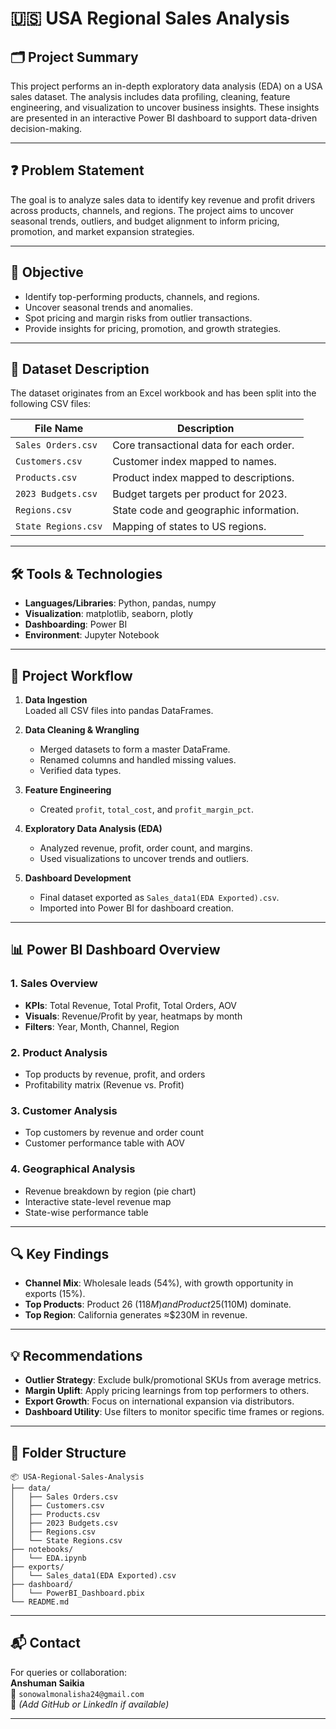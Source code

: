 # 🇺🇸 USA Regional Sales Analysis

## 🗂️ Project Summary
This project performs an in-depth exploratory data analysis (EDA) on a USA sales dataset. The analysis includes data profiling, cleaning, feature engineering, and visualization to uncover business insights. These insights are presented in an interactive Power BI dashboard to support data-driven decision-making.

---

## ❓ Problem Statement
The goal is to analyze sales data to identify key revenue and profit drivers across products, channels, and regions. The project aims to uncover seasonal trends, outliers, and budget alignment to inform pricing, promotion, and market expansion strategies.

---

## 🎯 Objective

- Identify top-performing products, channels, and regions.
- Uncover seasonal trends and anomalies.
- Spot pricing and margin risks from outlier transactions.
- Provide insights for pricing, promotion, and growth strategies.

---

## 💾 Dataset Description

The dataset originates from an Excel workbook and has been split into the following CSV files:

| File Name                  | Description |
|---------------------------|-------------|
| `Sales Orders.csv`        | Core transactional data for each order. |
| `Customers.csv`           | Customer index mapped to names. |
| `Products.csv`            | Product index mapped to descriptions. |
| `2023 Budgets.csv`        | Budget targets per product for 2023. |
| `Regions.csv`             | State code and geographic information. |
| `State Regions.csv`       | Mapping of states to US regions. |

---

## 🛠️ Tools & Technologies

- **Languages/Libraries**: Python, pandas, numpy
- **Visualization**: matplotlib, seaborn, plotly
- **Dashboarding**: Power BI
- **Environment**: Jupyter Notebook

---

## 🔄 Project Workflow

1. **Data Ingestion**  
   Loaded all CSV files into pandas DataFrames.

2. **Data Cleaning & Wrangling**  
   - Merged datasets to form a master DataFrame.  
   - Renamed columns and handled missing values.  
   - Verified data types.

3. **Feature Engineering**  
   - Created `profit`, `total_cost`, and `profit_margin_pct`.

4. **Exploratory Data Analysis (EDA)**  
   - Analyzed revenue, profit, order count, and margins.  
   - Used visualizations to uncover trends and outliers.

5. **Dashboard Development**  
   - Final dataset exported as `Sales_data1(EDA Exported).csv`.  
   - Imported into Power BI for dashboard creation.

---

## 📊 Power BI Dashboard Overview

### 1. Sales Overview
- **KPIs**: Total Revenue, Total Profit, Total Orders, AOV
- **Visuals**: Revenue/Profit by year, heatmaps by month
- **Filters**: Year, Month, Channel, Region

### 2. Product Analysis
- Top products by revenue, profit, and orders
- Profitability matrix (Revenue vs. Profit)

### 3. Customer Analysis
- Top customers by revenue and order count
- Customer performance table with AOV

### 4. Geographical Analysis
- Revenue breakdown by region (pie chart)
- Interactive state-level revenue map
- State-wise performance table

---

## 🔍 Key Findings

- **Channel Mix**: Wholesale leads (54%), with growth opportunity in exports (15%).
- **Top Products**: Product 26 ($118M) and Product 25 ($110M) dominate.
- **Top Region**: California generates ≈$230M in revenue.

---

## 💡 Recommendations

- **Outlier Strategy**: Exclude bulk/promotional SKUs from average metrics.
- **Margin Uplift**: Apply pricing learnings from top performers to others.
- **Export Growth**: Focus on international expansion via distributors.
- **Dashboard Utility**: Use filters to monitor specific time frames or regions.

---

## 📁 Folder Structure

```
📦 USA-Regional-Sales-Analysis
├── data/
│   ├── Sales Orders.csv
│   ├── Customers.csv
│   ├── Products.csv
│   ├── 2023 Budgets.csv
│   ├── Regions.csv
│   └── State Regions.csv
├── notebooks/
│   └── EDA.ipynb
├── exports/
│   └── Sales_data1(EDA Exported).csv
├── dashboard/
│   └── PowerBI_Dashboard.pbix
└── README.md
```

---

## 📬 Contact

For queries or collaboration:  
**Anshuman Saikia**  
📧 `sonowalmonalisha24@gmail.com`  
🔗 *(Add GitHub or LinkedIn if available)*

---
